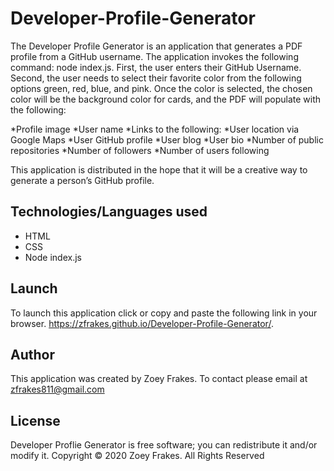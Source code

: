 # Developer-Profile-Generator
The Developer Profile Generator is an application that generates a PDF profile from a GitHub username. The application invokes the following command: node index.js. First, the user enters their GitHub Username. Second, the user needs to select their favorite color from the following options green, red, blue, and pink. Once the color is selected, the chosen color will be the background color for cards, and the PDF will  populate with the following:

*Profile image
*User name
*Links to the following: 
    *User location via Google Maps
    *User GitHub profile
    *User blog
    *User bio
*Number of public repositories
*Number of followers
*Number of users following

This application is distributed in the hope that it will be a creative way to generate a person’s GitHub profile. 

## Technologies/Languages used
* HTML
* CSS
* Node index.js

## Launch
To launch this application click or copy and paste the following link in your browser. https://zfrakes.github.io/Developer-Profile-Generator/.

## Author
This application was created by Zoey Frakes. To contact please email at zfrakes811@gmail.com

## License
Developer Proflie Generator  is free software; you can redistribute it and/or modify it. Copyright © 2020 Zoey Frakes. All Rights Reserved